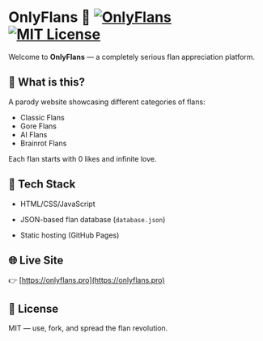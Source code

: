 # OnlyFlans 🍮 [![OnlyFlans](https://img.shields.io/badge/flans-approved-yellow)]() [![MIT License](https://img.shields.io/badge/license-MIT-green)]()



Welcome to **OnlyFlans** — a completely serious flan appreciation platform.



## 🍮 What is this?



A parody website showcasing different categories of flans:
- Classic Flans
- Gore Flans
- AI Flans
- Brainrot Flans



Each flan starts with 0 likes and infinite love.



## 🔧 Tech Stack



- HTML/CSS/JavaScript

- JSON-based flan database (`database.json`)

- Static hosting (GitHub Pages)



## 🌐 Live Site



👉 [https://onlyflans.pro](https://onlyflans.pro)



## 📄 License



MIT — use, fork, and spread the flan revolution.



